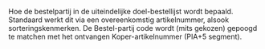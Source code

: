 Hoe de bestelpartij in de uiteindelijke doel-bestellijst wordt bepaald. Standaard werkt dit via een overeenkomstig artikelnummer, alsook sorteringskenmerken. De Bestel-partij code wordt (mits gekozen) gepoogd te matchen met het ontvangen Koper-artikelnummer (PIA+5 segment).